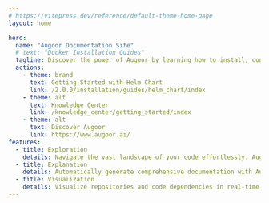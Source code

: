 ```yaml
---
# https://vitepress.dev/reference/default-theme-home-page
layout: home

hero:
  name: "Augoor Documentation Site"
  # text: "Docker Installation Guides"
  tagline: Discover the power of Augoor by learning how to install, configure, and use it to achieve your goals.
  actions:
    - theme: brand
      text: Getting Started with Helm Chart
      link: /2.0.0/installation/guides/helm_chart/index
    - theme: alt
      text: Knowledge Center
      link: /knowledge_center/getting_started/index
    - theme: alt
      text: Discover Augoor
      link: https://www.augoor.ai/
features:
  - title: Exploration
    details: Navigate the vast landscape of your code effortlessly. Augoor's exploration feature is like having Google for your codebase, enabling developers to search and locate key segments seamlessly
  - title: Explanation
    details: Automatically generate comprehensive documentation with Augoor. Our AI models decode and describe your code line-by-line, ensuring every developer, new or seasoned, understands its essence without deep diving in it.
  - title: Visualization
    details: Visualize repositories and code dependencies in real-time. Codemap offers a panoramic view of your code's health, complexity, and growth, like a dynamic city map for your software ecosystem.
---
```


